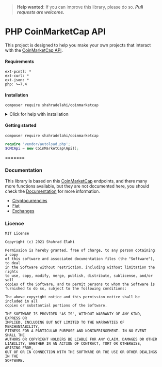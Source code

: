 > **Help wanted:** If you can improve this library, please do so.
> ***Pull requests are welcome.***

# PHP CoinMarketCap API

This project is designed to help you make your own projects that interact with
the [CoinMarketCap API](https://coinmarketcap.com/api/documentation/v1).

#### Requirements

```
ext-pcntl: *
ext-curl: *
ext-json: *
php: >=7.4
```

#### Installation

```
composer require shahradelahi/coinmarketcap
```

<details>
 <summary>Click for help with installation</summary>

## Install Composer

If the above step didn't work, install composer and try again.

#### Debian / Ubuntu

```
sudo apt-get install curl php-curl
curl -s http://getcomposer.org/installer | php
php composer.phar install
```

Composer not found? Use this command instead:

```
php composer.phar require "shahradelahi/coinmarketcap"
```

#### Windows:

[Download installer for Windows](https://github.com/jaggedsoft/php-binance-api/#installing-on-windows)

</details>

#### Getting started

`composer require shahradelahi/coinmarketcap`

```php
require 'vendor/autoload.php';
$CMCApi = new CoinMarketCap\Api();
```

=======

### Documentation

This library is based on this [CoinMarketCap](https://coinmarketcap.com/) endpoints, and there many more functions available, but they are not documented here, you should check the [Documentation](https://coinmarketcap.com/api/documentation/v1/) for more information.

* [Cryptocurrencies](docs/cryptocurrencies.md)
* [Fiat](docs/fiat.md)
* [Exchanges](docs/exchanges.md)

### Licence
```
MIT License

Copyright (c) 2021 Shahrad Elahi

Permission is hereby granted, free of charge, to any person obtaining a copy
of this software and associated documentation files (the "Software"), to deal
in the Software without restriction, including without limitation the rights
to use, copy, modify, merge, publish, distribute, sublicense, and/or sell
copies of the Software, and to permit persons to whom the Software is
furnished to do so, subject to the following conditions:

The above copyright notice and this permission notice shall be included in all
copies or substantial portions of the Software.

THE SOFTWARE IS PROVIDED "AS IS", WITHOUT WARRANTY OF ANY KIND, EXPRESS OR
IMPLIED, INCLUDING BUT NOT LIMITED TO THE WARRANTIES OF MERCHANTABILITY,
FITNESS FOR A PARTICULAR PURPOSE AND NONINFRINGEMENT. IN NO EVENT SHALL THE
AUTHORS OR COPYRIGHT HOLDERS BE LIABLE FOR ANY CLAIM, DAMAGES OR OTHER
LIABILITY, WHETHER IN AN ACTION OF CONTRACT, TORT OR OTHERWISE, ARISING FROM,
OUT OF OR IN CONNECTION WITH THE SOFTWARE OR THE USE OR OTHER DEALINGS IN THE
SOFTWARE.
```